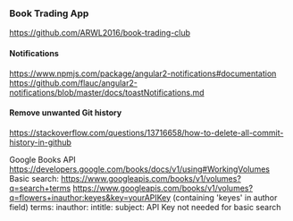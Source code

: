 ### Book Trading App

https://github.com/ARWL2016/book-trading-club 

#### Notifications 
https://www.npmjs.com/package/angular2-notifications#documentation 
https://github.com/flauc/angular2-notifications/blob/master/docs/toastNotifications.md 

#### Remove unwanted Git history 
https://stackoverflow.com/questions/13716658/how-to-delete-all-commit-history-in-github 

Google Books API 
https://developers.google.com/books/docs/v1/using#WorkingVolumes 
Basic search: https://www.googleapis.com/books/v1/volumes?q=search+terms
https://www.googleapis.com/books/v1/volumes?q=flowers+inauthor:keyes&key=yourAPIKey (containing 'keyes' in author field)
terms: inauthor: intitle: subject: 
API Key not needed for basic search










